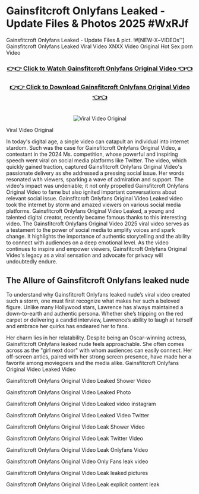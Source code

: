 # Gainsfitcroft Onlyfans Leaked - Update Files & Photos 2025 #WxRJf

Gainsfitcroft Onlyfans Leaked - Update Files & pict. !#[NEW-X~VIDEOs™] Gainsfitcroft Onlyfans Leaked Viral Video XNXX Video Original Hot Sex porn Video
<br>
<div align="center">
<h3><a href="https://links2leaks.com?utm_source=gainsfitcroft&utm_medium=gitlong" rel="nofollow">👉👉 Click to Watch Gainsfitcroft Onlyfans Original Video 👈👈</a></h3>
<h3><a href="https://links2leaks.com?utm_source=gainsfitcroft&utm_medium=gitlong" rel="nofollow">👉👉 Click to Download Gainsfitcroft Onlyfans Original Video 👈👈</a></h3>
<br>
<a href="https://links2leaks.com?utm_source=gainsfitcroft&utm_medium=gitlong" rel="nofollow"><img src="https://i.ibb.co/Gkj2r4b/banner.png" alt="Viral Video Original" style="max-width: 100%; display: inline-block;" data-target="animated-image.originalImage"></a>
</div>

Viral Video Original

In today's digital age, a single video can catapult an individual into internet stardom. Such was the case for Gainsfitcroft Onlyfans Original Video, a contestant in the 2024 Ms. competition, whose powerful and inspiring speech went viral on social media platforms like Twitter.
The video, which quickly gained traction, captured Gainsfitcroft Onlyfans Original Video's passionate delivery as she addressed a pressing social issue. Her words resonated with viewers, sparking a wave of admiration and support. The video's impact was undeniable; it not only propelled Gainsfitcroft Onlyfans Original Video to fame but also ignited important conversations about relevant social issue.
Gainsfitcroft Onlyfans Original Video Leaked video took the internet by storm and amazed viewers on various social media platforms. Gainsfitcroft Onlyfans Original Video Leaked, a young and talented digital creator, recently became famous thanks to this interesting video.
The Gainsfitcroft Onlyfans Original Video 2025 viral video serves as a testament to the power of social media to amplify voices and spark change. It highlights the importance of authentic storytelling and the ability to connect with audiences on a deep emotional level. As the video continues to inspire and empower viewers, Gainsfitcroft Onlyfans Original Video's legacy as a viral sensation and advocate for privacy will undoubtedly endure.

<h2>The Allure of Gainsfitcroft Onlyfans leaked nude</h2>


To understand why Gainsfitcroft Onlyfans leaked nude’s viral video created such a storm, one must first recognize what makes her such a beloved figure. Unlike many Hollywood stars, Lawrence has always maintained a down-to-earth and authentic persona. Whether she’s tripping on the red carpet or delivering a candid interview, Lawrence’s ability to laugh at herself and embrace her quirks has endeared her to fans.

Her charm lies in her relatability. Despite being an Oscar-winning actress, Gainsfitcroft Onlyfans leaked nude feels approachable. She often comes across as the "girl next door" with whom audiences can easily connect. Her off-screen antics, paired with her strong screen presence, have made her a favorite among moviegoers and the media alike.
Gainsfitcroft Onlyfans Original Video Leaked Video

Gainsfitcroft Onlyfans Original Video Leaked Shower Video

Gainsfitcroft Onlyfans Original Video Leaked Photo

Gainsfitcroft Onlyfans Original Video Leaked video instagram

Gainsfitcroft Onlyfans Original Video Leaked Video Twitter

Gainsfitcroft Onlyfans Original Video Leak Shower Video

Gainsfitcroft Onlyfans Original Video Leak Twitter Video

Gainsfitcroft Onlyfans Original Video Leak Onlyfans Video

Gainsfitcroft Onlyfans Original Video Only Fans leak video

Gainsfitcroft Onlyfans Original Video Leak leaked pictures

Gainsfitcroft Onlyfans Original Video Leak explicit content leak